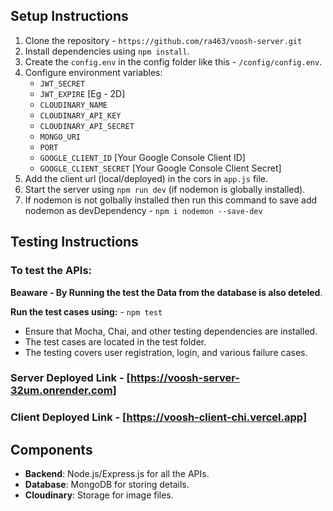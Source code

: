 ## Setup Instructions

1. Clone the repository - `https://github.com/ra463/voosh-server.git`
2. Install dependencies using `npm install`.
3. Create the `config.env` in the config folder like this - `/config/config.env`.
4. Configure environment variables:
   - `JWT_SECRET`
   - `JWT_EXPIRE` [Eg - 2D]
   - `CLOUDINARY_NAME`
   - `CLOUDINARY_API_KEY`
   - `CLOUDINARY_API_SECRET`
   - `MONGO_URI`
   - `PORT`
   - `GOOGLE_CLIENT_ID` [Your Google Console Client ID]
   - `GOOGLE_CLIENT_SECRET` [Your Google Console Client Secret]
5. Add the client url (local/deployed) in the cors in `app.js` file.
6. Start the server using `npm run dev` (if nodemon is globally installed).
7. If nodemon is not golbally installed then run this command to save add nodemon as devDependency - `npm i nodemon --save-dev`

## Testing Instructions

### To test the APIs:

**Beaware - By Running the test the Data from the database is also deteled**.

**Run the test cases using:** - `npm test`

- Ensure that Mocha, Chai, and other testing dependencies are installed.
- The test cases are located in the test folder.
- The testing covers user registration, login, and various failure cases.

### Server Deployed Link - [https://voosh-server-32um.onrender.com]

### Client Deployed Link - [https://voosh-client-chi.vercel.app]

## Components

- **Backend**: Node.js/Express.js for all the APIs.
- **Database**: MongoDB for storing details.
- **Cloudinary**: Storage for image files.
